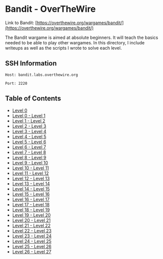 # Bandit - OverTheWire

Link to Bandit: [https://overthewire.org/wargames/bandit/](https://overthewire.org/wargames/bandit/)

The Bandit wargame is aimed at absolute beginners. It will teach the basics needed to be able to play other wargames. In this directory, I include writeups as well as the scripts I wrote to solve each level.

## SSH Information
`Host: bandit.labs.overthewire.org`

`Port: 2220`

## Table of Contents
- [Level 0](https://github.com/odacavo/overthewire/tree/main/0_bandit/level_0-0)
- [Level 0 - Level 1](https://github.com/odacavo/overthewire/tree/main/0_bandit/level_0-1)
- [Level 1 - Level 2](https://github.com/odacavo/overthewire/tree/main/0_bandit/level_1-2)
- [Level 2 - Level 3](https://github.com/odacavo/overthewire/tree/main/0_bandit/level_2-3)
- [Level 3 - Level 4](https://github.com/odacavo/overthewire/tree/main/0_bandit/level_3-4)
- [Level 4 - Level 5](https://github.com/odacavo/overthewire/tree/main/0_bandit/level_4-5)
- [Level 5 - Level 6](https://github.com/odacavo/overthewire/tree/main/0_bandit/level_5-6)
- [Level 6 - Level 7](https://github.com/odacavo/overthewire/tree/main/0_bandit/level_6-7)
- [Level 7 - Level 8](https://github.com/odacavo/overthewire/tree/main/0_bandit/level_7-8)
- [Level 8 - Level 9](https://github.com/odacavo/overthewire/tree/main/0_bandit/level_8-9)
- [Level 9 - Level 10](https://github.com/odacavo/overthewire/tree/main/0_bandit/level_9-10)
- [Level 10 - Level 11](https://github.com/odacavo/overthewire/tree/main/0_bandit/level_10-11)
- [Level 11 - Level 12](https://github.com/odacavo/overthewire/tree/main/0_bandit/level_11-12)
- [Level 12 - Level 13](https://github.com/odacavo/overthewire/tree/main/0_bandit/level_12-13)
- [Level 13 - Level 14](https://github.com/odacavo/overthewire/tree/main/0_bandit/level_13-14)
- [Level 14 - Level 15](https://github.com/odacavo/overthewire/tree/main/0_bandit/level_14-15)
- [Level 15 - Level 16](https://github.com/odacavo/overthewire/tree/main/0_bandit/level_15-16)
- [Level 16 - Level 17](https://github.com/odacavo/overthewire/tree/main/0_bandit/level_16-17)
- [Level 17 - Level 18](https://github.com/odacavo/overthewire/tree/main/0_bandit/level_17-18)
- [Level 18 - Level 19](https://github.com/odacavo/overthewire/tree/main/0_bandit/level_18-19)
- [Level 19 - Level 20](https://github.com/odacavo/overthewire/tree/main/0_bandit/level_19-20)
- [Level 20 - Level 21](https://github.com/odacavo/overthewire/tree/main/0_bandit/level_20-21)
- [Level 21 - Level 22](https://github.com/odacavo/overthewire/tree/main/0_bandit/level_21-22)
- [Level 22 - Level 23](https://github.com/odacavo/overthewire/tree/main/0_bandit/level_22-23)
- [Level 23 - Level 24](https://github.com/odacavo/overthewire/tree/main/0_bandit/level_23-24)
- [Level 24 - Level 25](https://github.com/odacavo/overthewire/tree/main/0_bandit/level_24-25)
- [Level 25 - Level 26](https://github.com/odacavo/overthewire/tree/main/0_bandit/level_25-26)
- [Level 26 - Level 27](https://github.com/odacavo/overthewire/tree/main/0_bandit/level_26-27)